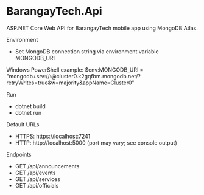 # BarangayTech.Api

ASP.NET Core Web API for BarangayTech mobile app using MongoDB Atlas.

Environment
- Set MongoDB connection string via environment variable MONGODB_URI

Windows PowerShell example:
$env:MONGODB_URI = "mongodb+srv://<user>:<pass>@cluster0.k2gqfbm.mongodb.net/?retryWrites=true&w=majority&appName=Cluster0"

Run
- dotnet build
- dotnet run

Default URLs
- HTTPS: https://localhost:7241
- HTTP:  http://localhost:5000 (port may vary; see console output)

Endpoints
- GET /api/announcements
- GET /api/events
- GET /api/services
- GET /api/officials
